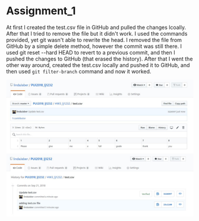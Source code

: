 # Assignment_1

At first I created the test.csv file in GitHub and pulled the changes lcoally. After that I tried to remove the file but it didn't work. I used the commands provided, yet git wasn't able to rewrite the head. I removed the file from GitHub by a simple delete method, however the commit was still there. I used git reset --hard HEAD to revert to a previous commit, and then I pushed the changes to GitHub (that erased the history). After that I went the other way around, created the test.csv locally and pushed it to GitHub, and then used `git filter-branch` command and now it worked.

![image](Assignment_1/repo_csv_file_2.JPG '.csv file')
![image](Assignment_1/repo_history_2.JPG 'history cleared')

